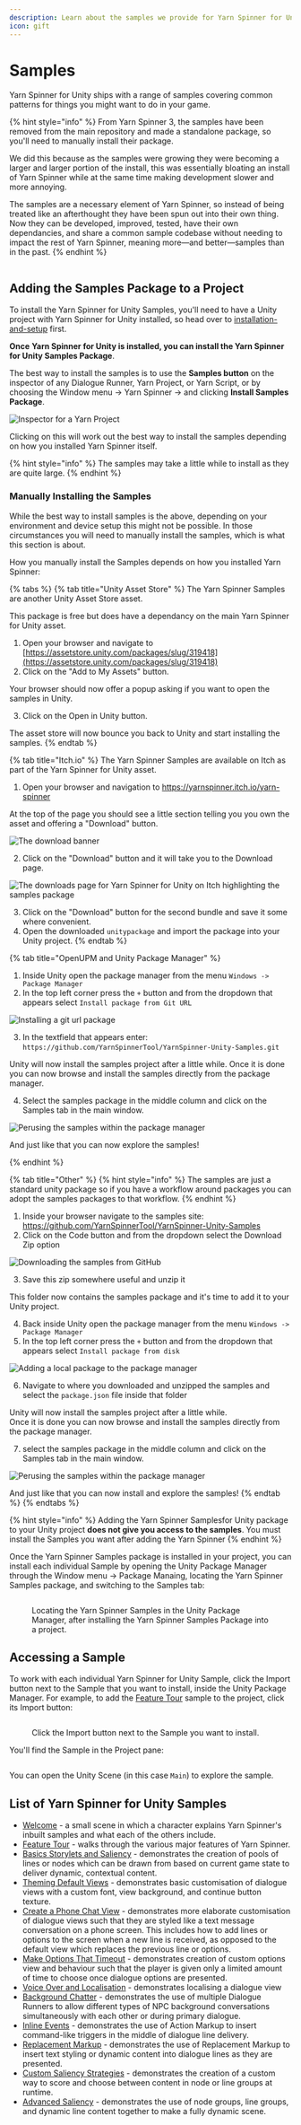 ```yaml
---
description: Learn about the samples we provide for Yarn Spinner for Unity.
icon: gift
---
```


# Samples

Yarn Spinner for Unity ships with a range of samples covering common patterns for things you might want to do in your game.

{% hint style="info" %}
From Yarn Spinner 3, the samples have been removed from the main repository and made a standalone package, so you'll need to manually install their package.

We did this because as the samples were growing they were becoming a larger and larger portion of the install, this was essentially bloating an install of Yarn Spinner while at the same time making development slower and more annoying.

The samples are a necessary element of Yarn Spinner, so instead of being treated like an afterthought they have been spun out into their own thing. Now they can be developed, improved, tested, have their own dependancies, and share a common sample codebase without needing to impact the rest of Yarn Spinner, meaning more—and better—samples than in the past.
{% endhint %}

<figure><img src="../../.gitbook/assets/welcome.png" alt=""><figcaption></figcaption></figure>

## Adding the Samples Package to a Project

To install the Yarn Spinner for Unity Samples, you'll need to have a Unity project with Yarn Spinner for Unity installed, so head over to [installation-and-setup](../installation-and-setup/ "mention") first.&#x20;

**Once** **Yarn Spinner for Unity is installed, you can install the Yarn Spinner for Unity Samples Package**.

The best way to install the samples is to use the **Samples button** on the inspector of any Dialogue Runner, Yarn Project, or Yarn Script, or by choosing the Window menu -> Yarn Spinner -> and clicking **Install Samples Package**.

![Inspector for a Yarn Project](../../.gitbook/assets/ism-01.png)

Clicking on this will work out the best way to install the samples depending on how you installed Yarn Spinner itself.

{% hint style="info" %}
The samples may take a little while to install as they are quite large.
{% endhint %}

### Manually Installing the Samples

While the best way to install samples is the above, depending on your environment and device setup this might not be possible. In those circumstances you will need to manually install the samples, which is what this section is about.

How you manually install the Samples depends on how you installed Yarn Spinner:

{% tabs %}
{% tab title="Unity Asset Store" %}
The Yarn Spinner Samples are another Unity Asset Store asset.

This package is free but does have a dependancy on the main Yarn Spinner for Unity asset.

1. Open your browser and navigate to [https://assetstore.unity.com/packages/slug/319418](https://assetstore.unity.com/packages/slug/319418)
2. Click on the "Add to My Assets" button.

Your browser should now offer a popup asking if you want to open the samples in Unity.

3. Click on the Open in Unity button.

The asset store will now bounce you back to Unity and start installing the samples.
{% endtab %}

{% tab title="Itch.io" %}
The Yarn Spinner Samples are available on Itch as part of the Yarn Spinner for Unity asset.

1. Open your browser and navigation to https://yarnspinner.itch.io/yarn-spinner

At the top of the page you should see a little section telling you you own the asset and offering a "Download" button.

![The download banner](../../.gitbook/assets/ism-05.png)

2. Click on the "Download" button and it will take you to the Download page.

![The downloads page for Yarn Spinner for Unity on Itch highlighting the samples package](../../.gitbook/assets/ism-06.png)

3. Click on the "Download" button for the second bundle and save it some where convenient.
4. Open the downloaded `unitypackage` and import the package into your Unity project.
{% endtab %}

{% tab title="OpenUPM and Unity Package Manager" %}

1. Inside Unity open the package manager from the menu `Windows -> Package Manager`
2. In the top left corner press the `+` button and from the dropdown that appears select `Install package from Git URL`

![Installing a git url package](../../.gitbook/assets/ism-07.png)

3. In the textfield that appears enter: `https://github.com/YarnSpinnerTool/YarnSpinner-Unity-Samples.git`

Unity will now install the samples project after a little while.
Once it is done you can now browse and install the samples directly from the package manager.

4. Select the samples package in the middle column and click on the Samples tab in the main window.

![Perusing the samples within the package manager](../../.gitbook/assets/ism-04.png)

And just like that you can now explore the samples!

{% endhint %}

{% tab title="Other" %}
{% hint style="info" %}
The samples are just a standard unity package so if you have a workflow around packages you can adopt the samples packages to that workflow.
{% endhint %}

1. Inside your browser navigate to the samples site: https://github.com/YarnSpinnerTool/YarnSpinner-Unity-Samples
2. Click on the Code button and from the dropdown select the Download Zip option

![Downloading the samples from GitHub](../../.gitbook/assets/ism-02.png)

3. Save this zip somewhere useful and unzip it

This folder now contains the samples package and it's time to add it to your Unity project.

4. Back inside Unity open the package manager from the menu `Windows -> Package Manager`
5. In the top left corner press the `+` button and from the dropdown that appears select `Install package from disk`

![Adding a local package to the package manager](../../.gitbook/assets/ism-03.png)

6. Navigate to where you downloaded and unzipped the samples and select the `package.json` file inside that folder

Unity will now install the samples project after a little while.\
Once it is done you can now browse and install the samples directly from the package manager.

7. select the samples package in the middle column and click on the Samples tab in the main window.

![Perusing the samples within the package manager](../../.gitbook/assets/ism-04.png)

And just like that you can now install and explore the samples!
{% endtab %}
{% endtabs %}

{% hint style="info" %}
Adding the Yarn Spinner Samplesfor Unity package to your Unity project **does not give you access to the samples**. You must install the Samples you want after adding the Yarn Spinner
{% endhint %}

Once the Yarn Spinner Samples package is installed in your project, you can install each individual Sample by opening the Unity Package Manager through the Window menu -> Package Manaing, locating the Yarn Spinner Samples package, and switching to the Samples tab:

<figure><img src="../../.gitbook/assets/Screenshot 2025-05-15 at 5.18.37 pm.png" alt=""><figcaption><p>Locating the Yarn Spinner Samples in the Unity Package Manager, after installing the Yarn Spinner Samples Package into a project.</p></figcaption></figure>

## Accessing a Sample

To work with each individual Yarn Spinner for Unity Sample, click the Import button next to the Sample that you want to install, inside the Unity Package Manager. For example, to add the [Feature Tour](feature-tour.md) sample to the project, click its Import button:

<figure><img src="../../.gitbook/assets/Screenshot 2025-05-15 at 5.22.23 pm.png" alt=""><figcaption><p>Click the Import button next to the Sample you want to install.</p></figcaption></figure>

You'll find the Sample in the Project pane:

<figure><img src="../../.gitbook/assets/Screenshot 2025-05-15 at 5.26.40 pm.png" alt=""><figcaption></figcaption></figure>

You can open the Unity Scene (in this case `Main`) to explore the sample.

## List of Yarn Spinner for Unity Samples

* [Welcome](intro.md) - a small scene in which a character explains Yarn Spinner's inbuilt samples and what each of the others include.
* [Feature Tour](feature-tour.md) - walks through the various major features of Yarn Spinner.
* [Basics Storylets and Saliency](basics-storylets-and-saliency.md) - demonstrates the creation of pools of lines or nodes which can be drawn from based on current game state to deliver dynamic, contextual content.
* [Theming Default Views](theming-default-views.md) - demonstrates basic customisation of dialogue views with a custom font, view background, and continue button texture.
* [Create a Phone Chat View](page-1.md) - demonstrates more elaborate customisation of dialogue views such that they are styled like a text message conversation on a phone screen. This includes how to add lines or options to the screen when a new line is received, as opposed to the default view which replaces the previous line or options.
* [Make Options That Timeout](make-options-timeout.md) - demonstrates creation of custom options view and behaviour such that the player is given only a limited amount of time to choose once dialogue options are presented.
* [Voice Over and Localisation](sample-guide-voice-over-and-localisation.md) - demonstrates localising a dialogue view
* [Background Chatter](background-chatter.md) - demonstrates the use of multiple Dialogue Runners to allow different types of NPC background conversations simultaneously with each other or during primary dialogue.
* [Inline Events](inline-events.md) - demonstrates the use of Action Markup to insert command-like triggers in the middle of dialogue line delivery.
* [Replacement Markup](replacement-markup.md) - demonstrates the use of Replacement Markup to insert text styling or dynamic content into dialogue lines as they are presented.
* [Custom Saliency Strategies](custom-saliency-strategies.md) - demonstrates the creation of a custom way to score and choose between content in node or line groups at runtime.
* [Advanced Saliency](advanced-saliency.md) - demonstrates the use of node groups, line groups, and dynamic line content together to make a fully dynamic scene.
